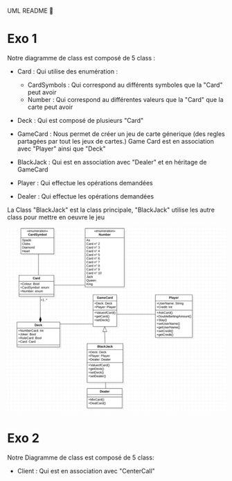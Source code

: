 UML README 🚀
# Exo 1
Notre diagramme de class est composé de 5 class : 
- Card : Qui utilise des enumération : 
    - CardSymbols : Qui correspond au différents symboles que la "Card" peut avoir
    - Number : Qui correspond au différentes valeurs que la "Card" que la carte peut avoir

- Deck : Qui est composé de plusieurs "Card"
- GameCard : Nous permet de créer un jeu de carte génerique (des regles partagées par tout les jeux de cartes.) Game Card est en association avec "Player" ainsi que "Deck"
- BlackJack : Qui est en association avec "Dealer" et en héritage de GameCard
- Player : Qui effectue les opérations demandées
- Dealer : Qui effectue les opérations demandées

La Class "BlackJack" est la class principale, "BlackJack" utilise les autre class pour mettre en oeuvre le jeu

![Screenshot](Images/DeckOfCards.png)

# Exo 2

Notre Diagramme de class est composé de 5 class:

- Client : Qui est en association avec "CenterCall"